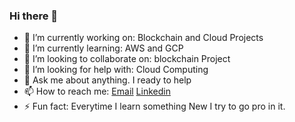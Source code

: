 ### Hi there 👋

- 🔭 I’m currently working on:  Blockchain and Cloud Projects
- 🌱 I’m currently learning:  AWS and GCP
- 👯 I’m looking to collaborate on:  blockchain Project
- 🤔 I’m looking for help with:  Cloud Computing
- 💬 Ask me about anything. I ready to help
- 📫 How to reach me: [Email](sawantajinkya924@gmail.com) [Linkedin](https://www.linkedin.com/in/ajinkya-sawant-4b9784188)
- ⚡ Fun fact: Everytime I learn something New I try to go pro in it.
